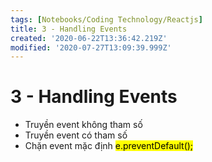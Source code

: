 ```yaml
---
tags: [Notebooks/Coding Technology/Reactjs]
title: 3 - Handling Events
created: '2020-06-22T13:36:42.219Z'
modified: '2020-07-27T13:09:39.999Z'
---
```


# 3 - Handling Events
- Truyền event không tham số
- Truyền event có tham số
- Chặn event mặc định <mark>e.preventDefault();</mark>
